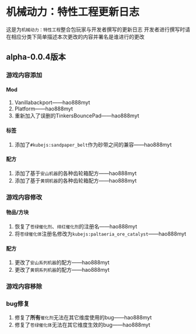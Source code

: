 # 机械动力：特性工程更新日志
这是为`机械动力：特性工程`整合包玩家与开发者撰写的更新日志
开发者进行撰写时请在相应分类下简单描述本次更改的内容并署名是谁进行的更改

## alpha-0.0.4版本

### 游戏内容添加
#### Mod
1. Vanillabackport——hao888myt
2. Platform——hao888myt
3. 重新加入了误删的TinkersBouncePad——hao888myt
#### 标签
1. 添加了`#kubejs:sandpaper_belt`作为砂带之间的兼容——hao888myt
#### 配方
1. 添加了基于`安山机器`的各种齿轮箱配方——hao888myt
2. 添加了基于`黄铜机器`的各种齿轮箱配方——hao888myt

### 游戏内容修改
#### 物品/方块
1. 恢复了`苍绿催化剂`、`绯红催化剂`的注册名——hao888myt
2. 将`苍绿催化体`注册名修改为`kubejs:paltaeria_ore_catalyst`——hao888myt
#### 配方
1. 更改了`安山系列机器`的配方——hao888myt
2. 更改了`黄铜系列机器`的配方——hao888myt

### 游戏内容移除

### bug修复
1. 修复了**所有**`催化剂`无法在其它维度使用的bug——hao888myt
2. 修复了`苍绿催化体`无法在其它维度生效的bug——hao888myt
